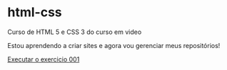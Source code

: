 # html-css
 Curso de HTML 5 e CSS 3 do curso em video

 Estou aprendendo a criar sites e agora vou gerenciar meus repositórios!

 
<a href="https://alissonforneck.github.io/html-css/exercicios/ex001/index.html"> Executar o exercicio 001</a>